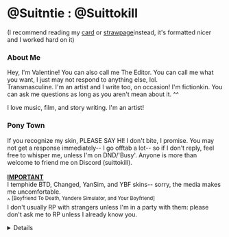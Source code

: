 # @Suitntie : @Suittokill
(I recommend reading my [card](https://suitntie.carrd.co) or [strawpage](https://suitntie.straw.page)instead, it's formatted nicer and I worked hard on it)
### About Me
Hey, I'm Valentine! You can also call me The Editor. You can call me what you want, I just may not respond to anything else, lol.<br>
Transmasculine. I'm an artist and I write too, on occasion! I'm fictionkin. You can ask me questions as long as you aren't mean about it. ^^ <br>

I love music, film, and story writing. I'm an artist! <br>
### Pony Town
If you recognize my skin, PLEASE SAY HI! I don't bite, I promise. You may not get a response immediately-- I go offtab a lot-- so if I don't reply, feel free to whisper me, unless I'm on DND/'Busy'. Anyone is more than welcome to friend me on Discord (suittokill). <br>
<br>
<ins>**IMPORTANT**</ins> <br>
I temphide BTD, Changed, YanSim, and YBF skins-- sorry, the media makes me uncomfortable.<br> ^ <sup>[Boyfriend To Death, Yandere Simulator, and Your Boyfriend]</sup> <br>
I don't usually RP with strangers unless I'm in a party with them: please don't ask me to RP unless I already know you. <br>
<details>
